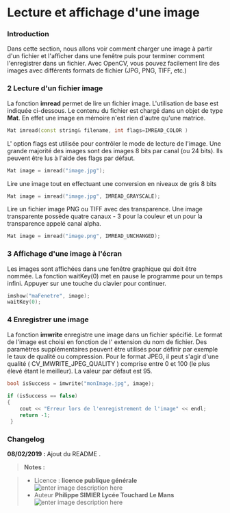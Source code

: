 ﻿Lecture et affichage d'une image
===================

### Introduction

Dans cette section, nous allons voir comment charger une image à partir d'un fichier et l'afficher dans une fenêtre puis pour terminer comment l'enregistrer  dans un fichier.
Avec OpenCV, vous pouvez facilement lire des images avec différents formats de fichier (JPG, PNG, TIFF, etc.) 

### 2 Lecture d'un fichier image

 La fonction  **imread** permet de lire un fichier image. L'utilisation de base est indiquée ci-dessous. Le contenu du fichier est chargé dans un objet de type **Mat**. En effet une image en mémoire n'est rien d'autre qu'une matrice. 
```cpp
Mat imread(const string& filename, int flags=IMREAD_COLOR )
```
L' option flags est utilisée pour contrôler le mode de lecture de l'image. 
Une grande majorité des images sont des images 8 bits par canal (ou 24 bits). Ils peuvent être lus à l'aide des flags par défaut.

```cpp
Mat image = imread("image.jpg");
```
Lire une image tout en effectuant une conversion en niveaux de gris 8 bits

```cpp
Mat image = imread("image.jpg", IMREAD_GRAYSCALE);
```

Lire un fichier image PNG ou TIFF avec des  transparence.
Une image transparente possède quatre canaux - 3 pour la couleur et un pour la transparence appelé canal alpha. 
```cpp
Mat image = imread("image.png", IMREAD_UNCHANGED);
```


### 3 Affichage d'une image à l'écran
Les images sont affichées dans une fenêtre graphique qui doit être nommée. La fonction waitKey(0) met en pause le programme pour un temps infini. Appuyer sur une touche du clavier pour continuer.
```cpp
imshow("maFenetre", image);
waitKey(0);
```

### 4 Enregistrer une image
La fonction **imwrite** enregistre une image dans un fichier spécifié.  Le format de l'image est choisi en fonction de l' extension du nom de fichier.  Des paramètres supplémentaires peuvent être utilisés pour définir par exemple le taux de qualité ou compression. Pour le format JPEG, il peut s'agir d'une qualité ( CV_IMWRITE_JPEG_QUALITY ) comprise entre 0 et 100 (le plus élevé étant le meilleur). La valeur par défaut est 95.  
```cpp
bool isSuccess = imwrite("monImage.jpg", image); 
 
if (isSuccess == false)
{
    cout << "Erreur lors de l'enregistrement de l'image" << endl;
    return -1;
 }
```

 
### Changelog

 **08/02/2019 :** Ajout du README . 
 
 
> **Notes :**


> - Licence : **licence publique générale** ![enter image description here](https://img.shields.io/badge/licence-GPL-green.svg)
> - Auteur **Philippe SIMIER Lycée Touchard Le Mans**
>  ![enter image description here](https://img.shields.io/badge/built-passing-green.svg)
<!-- TOOLBOX 

Génération des badges : https://shields.io/
Génération de ce fichier : https://stackedit.io/editor#
https://docplayer.fr/15188945-Le-traitement-d-images-avec-opencv.html

